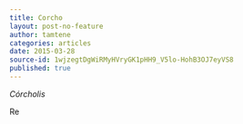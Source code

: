 ```yaml
---
title: Corcho
layout: post-no-feature
author: tamtene
categories: articles
date: 2015-03-28
source-id: 1wjzegtDgWiRMyHVryGK1pHH9_V5lo-HohB3OJ7eyVS8
published: true
---
```

*Córcholis*

Re


